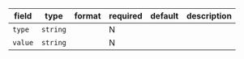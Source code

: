 | field | type | format | required | default | description |
|---|---|---|---|---|---|
| `type` | `string` |  | N |  |
| `value` | `string` |  | N |  |
